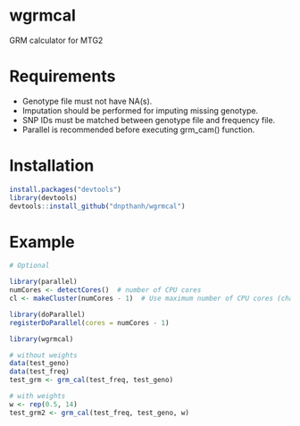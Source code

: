 # wgrmcal
GRM calculator for MTG2

# Requirements
- Genotype file must not have NA(s).
- Imputation should be performed for imputing missing genotype.
- SNP IDs must be matched between genotype file and frequency file.
- Parallel is recommended before executing grm_cam() function.

# Installation
```r
install.packages("devtools")
library(devtools)
devtools::install_github("dnpthanh/wgrmcal")
```

# Example

```r
# Optional

library(parallel)
numCores <- detectCores()  # number of CPU cores
cl <- makeCluster(numCores - 1)  # Use maximum number of CPU cores (changable)

library(doParallel)
registerDoParallel(cores = numCores - 1)
```

```r
library(wgrmcal)
```

```r
# without weights
data(test_geno)
data(test_freq)
test_grm <- grm_cal(test_freq, test_geno)
```

```r
# with weights
w <- rep(0.5, 14)
test_grm2 <- grm_cal(test_freq, test_geno, w)
```
